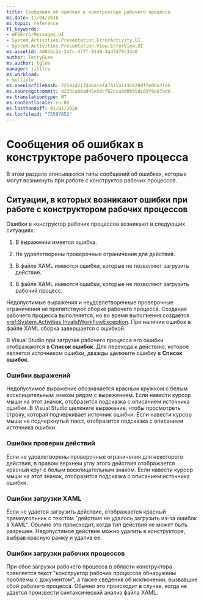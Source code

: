 ```yaml
---
title: Сообщения об ошибках в конструкторе рабочего процесса
ms.date: 11/04/2016
ms.topic: reference
f1_keywords:
- WFDErrorMessages.UI
- System.Activities.Presentation.ErrorActivity.UI
- System.Activities.Presentation.View.ErrorView.UI
ms.assetid: 4d8bbc2e-34fc-477f-9140-4adfd70c34a0
author: TerryGLee
ms.author: tglee
manager: jillfra
ms.workload:
- multiple
ms.openlocfilehash: 72592d21fdaba1ef47a15a113c820dffe0ba71eb
ms.sourcegitcommit: d233ca00ad45e50cf62cca0d0b95dc69f0a87ad6
ms.translationtype: MT
ms.contentlocale: ru-RU
ms.lasthandoff: 01/01/2020
ms.locfileid: "75597052"
---
```

# <a name="error-messages-in-workflow-designer"></a>Сообщения об ошибках в конструкторе рабочего процесса

В этом разделе описываются типы сообщений об ошибках, которые могут возникнуть при работе с конструктор рабочих процессов.

## <a name="situations-in-which-errors-in-the-workflow-designer-occur"></a>Ситуации, в которых возникают ошибки при работе с конструктором рабочих процессов

Ошибки в конструктор рабочих процессов возникают в следующих ситуациях:

1. В выражении имеется ошибка.

2. Не удовлетворены проверочные ограничения для действия.

3. В файле XAML имеются ошибки, которые не позволяют загрузить действие.

4. В файле XAML имеются ошибки, которые не позволяют загрузить рабочий процесс.

Недопустимые выражения и неудовлетворенные проверочные ограничения не препятствуют сборке рабочего процесса. Создание рабочего процесса выполняется, но во время выполнения создается <xref:System.Activities.InvalidWorkflowException>. При наличии ошибок в файле XAML сборка завершается с ошибкой.

В Visual Studio при загрузке рабочего процесса его ошибки отображаются в **Список ошибок**. Для перехода к действию, которое является источником ошибки, дважды щелкните ошибку в **Список ошибок**.

### <a name="expression-errors"></a>Ошибки выражений
 Недопустимое выражение обозначается красным кружком с белым восклицательным знаком рядом с выражением. Если навести курсор мыши на этот значок, отобразится подсказка с описанием источника ошибки. В Visual Studio щелкните выражение, чтобы просмотреть строку, которая подчеркивает источник ошибки. Если навести курсор мыши на подчеркнутый текст, отобразится подсказка с описанием источника ошибки.

### <a name="activity-validation-errors"></a>Ошибки проверки действий
 Если не удовлетворены проверочные ограничения для некоторого действия, в правом верхнем углу этого действия отображается красный круг с белым восклицательным знаком. Если навести курсор мыши на этот значок, отобразится подсказка с описанием источника ошибки.

### <a name="xaml-load-errors"></a>Ошибки загрузки XAML
 Если не удается загрузить действие, отображается красный прямоугольник с текстом "действие не удалось загрузить из-за ошибок в XAML". Обычно это происходит, когда тип действия не может быть разрешен. Недопустимое действие можно удалить в конструкторе, выбрав красную рамку и удалив ее.

### <a name="workflow-load-errors"></a>Ошибки загрузки рабочих процессов
 При сбое загрузки рабочего процесса в области конструктора появляется текст "конструктор рабочих процессов обнаружены проблемы с документом", а также сведения об исключении, вызвавшие сбой рабочего процесса. Обычно это происходит в случае, когда не удается произвести синтаксический анализ файла XAML.
